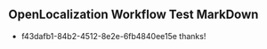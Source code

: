 ## OpenLocalization Workflow Test MarkDown
* f43dafb1-84b2-4512-8e2e-6fb4840ee15e thanks!

<!--HONumber=Jul16_HO3-->


